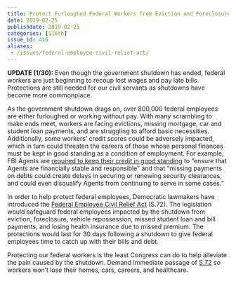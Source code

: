 ```yaml
---
title: Protect Furloughed Federal Workers from Eviction and Foreclosure 
date: 2019-02-25
publishdate: 2019-02-25
categories: [116th]
issue_id: 416
aliases:
 - /issues/federal-employee-civil-relief-act/
---
```

**UPDATE (1/30):** Even though the government shutdown has ended, federal workers are just beginning to recoup lost wages and pay late bills. Protections are still needed for our civil servants as shutdowns have become more commonplace. 

As the government shutdown drags on, over 800,000 federal employees are either furloughed or working without pay. With many scrambling to make ends meet, workers are facing evictions, missing mortgage, car and student loan payments, and are struggling to afford basic necessities. Additionally, some workers’ credit scores could be adversely impacted, which in turn could threaten the careers of those whose personal finances must be kept in good standing as a condition of employment. For example, FBI Agents are [required to keep their credit in good standing](https://www.vox.com/2019/1/10/18177004/fbi-agents-association-union-shutdown-letter
) to “ensure that Agents are financially stable and responsible” and that “missing payments on debts could create delays in securing or renewing security clearances, and could even disqualify Agents from continuing to serve in some cases.”

In order to help protect federal employees, Democratic lawmakers have introduced the [Federal Employee Civil Relief Act]( https://www.schatz.senate.gov/press-releases/schatz-kilmer-lead-group-of-22-lawmakers-in-introducing-new-legislation-to-protect-federal-workers-and-their-families-from-losing-their-homes-falling-behind-in-paying-bills-during-shutdown) (S.72). The legislation would safeguard federal employees impacted by the shutdown from eviction, foreclosure, vehicle repossession, missed student loan and bill payments, and losing health insurance due to missed premium. The protections would last for 30 days following a shutdown to give federal employees time to catch up with their bills and debt. 

Protecting our federal workers is the least Congress can do to help alleviate the pain caused by the shutdown. Demand immediate passage of [S.72](https://www.congress.gov/bill/116th-congress/senate-bill/72?q=%7B%22search%22%3A%5B%22schatz%22%5D%7D&s=1&r=1) so workers won’t lose their homes, cars, careers, and healthcare. 